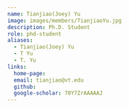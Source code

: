 ```yaml
---
name: Tianjiao(Joey) Yu
image: images/members/TianjiaoYu.jpg
description: Ph.D. Student
role: phd-student
aliases:
  - Tianjiao(Joey) Yu
  - T Yu
  - T. Yu
links:
  home-page: 
  email: tianjiao@vt.edu
  github: 
  google-scholar: 70Y7ZrAAAAAJ
---
```


